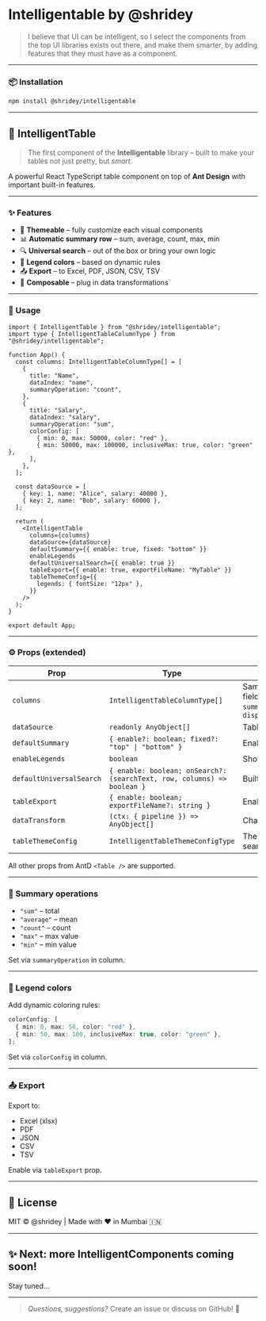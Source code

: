 # Intelligentable by @shridey

> I believe that UI can be intelligent, so I select the components from the top UI libraries exists out there, and make them smarter, by adding features that they must have as a component.

---

### 📦 Installation

```bash
npm install @shridey/intelligentable
```

---

## 🧠 IntelligentTable

> The first component of the **Intelligentable** library – built to make your tables not just pretty, but _smart_.

A powerful React TypeScript table component on top of **Ant Design** with important built-in features.

---

### ✨ Features

- 🌈 **Themeable** – fully customize each visual components
- 📊 **Automatic summary row** – sum, average, count, max, min
- 🔍 **Universal search** – out of the box or bring your own logic
- 🎨 **Legend colors** – based on dynamic rules
- 📤 **Export** – to Excel, PDF, JSON, CSV, TSV
- 🧩 **Composable** – plug in data transformations

---

### 🚀 Usage

```tsx
import { IntelligentTable } from "@shridey/intelligentable";
import type { IntelligentTableColumnType } from "@shridey/intelligentable";

function App() {
  const columns: IntelligentTableColumnType[] = [
    {
      title: "Name",
      dataIndex: "name",
      summaryOperation: "count",
    },
    {
      title: "Salary",
      dataIndex: "salary",
      summaryOperation: "sum",
      colorConfig: [
        { min: 0, max: 50000, color: "red" },
        { min: 50000, max: 100000, inclusiveMax: true, color: "green" },
      ],
    },
  ];

  const dataSource = [
    { key: 1, name: "Alice", salary: 40000 },
    { key: 2, name: "Bob", salary: 60000 },
  ];

  return (
    <IntelligentTable
      columns={columns}
      dataSource={dataSource}
      defaultSummary={{ enable: true, fixed: "bottom" }}
      enableLegends
      defaultUniversalSearch={{ enable: true }}
      tableExport={{ enable: true, exportFileName: "MyTable" }}
      tableThemeConfig={{
        legends: { fontSize: "12px" },
      }}
    />
  );
}

export default App;
```

---

### ⚙️ Props (extended)

| Prop                     | Type                                                                    | Description                                                                                                            |
| ------------------------ | ----------------------------------------------------------------------- | ---------------------------------------------------------------------------------------------------------------------- |
| `columns`                | `IntelligentTableColumnType[]`                                          | Same as AntD, but with extra fields: `roundOff`, `colorConfig`, `summaryOperation`, `displaySummaryOperationInSummary` |
| `dataSource`             | `readonly AnyObject[]`                                                  | Table data                                                                                                             |
| `defaultSummary`         | `{ enable?: boolean; fixed?: "top" \| "bottom" }`                       | Enables built-in summary row                                                                                           |
| `enableLegends`          | `boolean`                                                               | Show legend box                                                                                                        |
| `defaultUniversalSearch` | `{ enable: boolean; onSearch?: (searchText, row, columns) => boolean }` | Built-in search or custom logic                                                                                        |
| `tableExport`            | `{ enable: boolean; exportFileName?: string }`                          | Enables export options                                                                                                 |
| `dataTransform`          | `(ctx: { pipeline }) => AnyObject[]`                                    | Chain data transformations                                                                                             |
| `tableThemeConfig`       | `IntelligentTableThemeConfigType`                                       | Theme customization (legend, searchBox, exportButton etc)                                                              |

All other props from AntD `<Table />` are supported.

---

### 🧮 Summary operations

- `"sum"` – total
- `"average"` – mean
- `"count"` – count
- `"max"` – max value
- `"min"` – min value

Set via `summaryOperation` in column.

---

### 🎨 Legend colors

Add dynamic coloring rules:

```ts
colorConfig: [
  { min: 0, max: 50, color: "red" },
  { min: 50, max: 100, inclusiveMax: true, color: "green" },
];
```

Set via `colorConfig` in column.

---

### 📤 Export

Export to:

- Excel (xlsx)
- PDF
- JSON
- CSV
- TSV

Enable via `tableExport` prop.

---

## 📜 License

MIT © @shridey | Made with ❤️ in Mumbai 🇮🇳

---

## ✨ Next: more IntelligentComponents coming soon!

Stay tuned...

---

> _Questions, suggestions?_
> Create an issue or discuss on GitHub! 🚀
